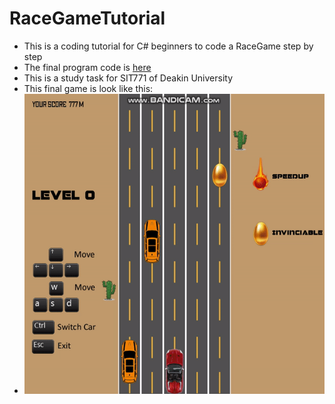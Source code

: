 # RaceGameTutorial
- This is a coding tutorial for C# beginners to code a RaceGame step by step
- The final program code is [here](https://github.com/PeiDeng/Racegame) 
- This is a study task for SIT771 of Deakin University
- This final game is look like this:
- ![game](/img/9.gif)
